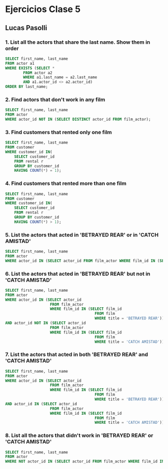 # Ejercicios Clase 5

## Lucas Pasolli

### 1. List all the actors that share the last name. Show them in order
```sql
SELECT first_name, last_name
FROM actor a1 
WHERE EXISTS (SELECT *
		FROM actor a2
		WHERE a1.last_name = a2.last_name
		AND a1.actor_id <> a2.actor_id)
ORDER BY last_name;
```

### 2. Find actors that don't work in any film
```sql
SELECT first_name, last_name
FROM actor
WHERE actor_id NOT IN (SELECT DISTINCT actor_id FROM film_actor);
```


### 3. Find customers that rented only one film
```sql
SELECT first_name, last_name
FROM customer
WHERE customer_id IN(
    SELECT customer_id 
    FROM rental r
    GROUP BY customer_id 
    HAVING COUNT(*) = 1);
```

### 4. Find customers that rented more than one film
```sql
SELECT first_name, last_name
FROM customer
WHERE customer_id IN(
    SELECT customer_id 
    FROM rental r
    GROUP BY customer_id 
    HAVING COUNT(*) > 1);
```

### 5. List the actors that acted in 'BETRAYED REAR' or in 'CATCH AMISTAD'
```sql
SELECT first_name, last_name
FROM actor
WHERE actor_id IN (SELECT actor_id FROM film_actor WHERE film_id IN (SELECT film_id FROM film WHERE title = 'BETRAYED REAR' OR title = 'CATCH AMISTAD'));
```

### 6. List the actors that acted in 'BETRAYED REAR' but not in 'CATCH AMISTAD'
```sql
SELECT first_name, last_name
FROM actor
WHERE actor_id IN (SELECT actor_id
                    FROM film_actor
                    WHERE film_id IN (SELECT film_id 
                                        FROM film
                                        WHERE title = 'BETRAYED REAR'))
AND actor_id NOT IN (SELECT actor_id
                    FROM film_actor
                    WHERE film_id IN (SELECT film_id 
                                        FROM film
                                        WHERE title = 'CATCH AMISTAD'));       
```

### 7. List the actors that acted in both 'BETRAYED REAR' and 'CATCH AMISTAD'
```sql
SELECT first_name, last_name
FROM actor
WHERE actor_id IN (SELECT actor_id
                    FROM film_actor
                    WHERE film_id IN (SELECT film_id 
                                        FROM film
                                        WHERE title = 'BETRAYED REAR'))
AND actor_id IN (SELECT actor_id
                    FROM film_actor
                    WHERE film_id IN (SELECT film_id 
                                        FROM film
                                        WHERE title = 'CATCH AMISTAD')); 
```

### 8. List all the actors that didn't work in 'BETRAYED REAR' or 'CATCH AMISTAD'
```sql
SELECT first_name, last_name
FROM actor
WHERE NOT actor_id IN (SELECT actor_id FROM film_actor WHERE film_id IN (SELECT film_id FROM film WHERE title = 'BETRAYED REAR' OR title = 'CATCH AMISTAD'));  
```

